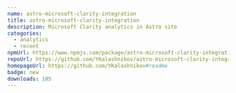 ```yaml
---
name: astro-microsoft-clarity-integration
title: astro-microsoft-clarity-integration
description: Microsoft Clarity analytics in Astro site
categories:
  - analytics
  - recent
npmUrl: https://www.npmjs.com/package/astro-microsoft-clarity-integration
repoUrl: https://github.com/YKalashnikov/astro-microsoft-clarity-integration
homepageUrl: https://github.com/YKalashnikov#readme
badge: new
downloads: 105
---
```

